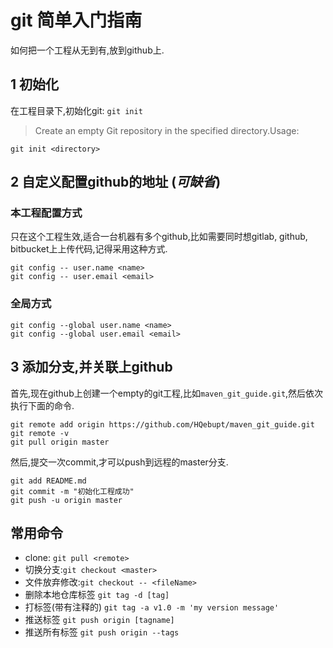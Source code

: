 # git 简单入门指南
如何把一个工程从无到有,放到github上.

## 1 初始化
在工程目录下,初始化git: `git init`
> Create an empty Git repository in the specified directory.Usage:
```
git init <directory>
```

## 2 自定义配置**github**的地址 (*可缺省*)
### 本工程配置方式
只在这个工程生效,适合一台机器有多个github,比如需要同时想gitlab, github, bitbucket上上传代码,记得采用这种方式.
```
git config -- user.name <name>
git config -- user.email <email>

```

### 全局方式
```
git config --global user.name <name>
git config --global user.email <email>
```
## 3 添加分支,并关联上github
首先,现在github上创建一个empty的git工程,比如`maven_git_guide.git`,然后依次执行下面的命令.
```
git remote add origin https://github.com/HQebupt/maven_git_guide.git
git remote -v
git pull origin master
```

然后,提交一次commit,才可以push到远程的master分支.
```
git add README.md
git commit -m "初始化工程成功"
git push -u origin master
```

## 常用命令
- clone: `git pull <remote>`
- 切换分支:`git checkout <master>`
- 文件放弃修改:`git checkout -- <fileName>`
- 删除本地仓库标签 `git tag -d [tag]`
- 打标签(带有注释的) `git tag -a v1.0 -m 'my version message'`
- 推送标签 `git push origin [tagname]` 
- 推送所有标签 `git push origin --tags`
